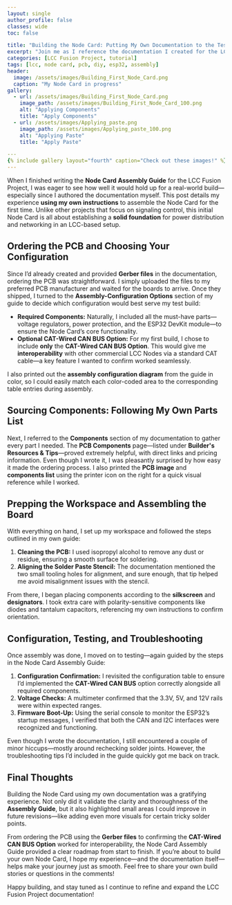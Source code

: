 ```yaml
---
layout: single
author_profile: false
classes: wide
toc: false

title: "Building the Node Card: Putting My Own Documentation to the Test"
excerpt: "Join me as I reference the documentation I created for the LCC Fusion Project to build the Node Card for the very first time—from ordering the PCB to selecting the perfect configuration."
categories: [LCC Fusion Project, tutorial]
tags: [lcc, node card, pcb, diy, esp32, assembly]
header:
  image: /assets/images/Building_First_Node_Card.png
  caption: "My Node Card in progress"
gallery:
  - url: /assets/images/Building_First_Node_Card.png
    image_path: /assets/images/Building_First_Node_Card_100.png
    alt: "Applying Components"
    title: "Apply Components"
  - url: /assets/images/Applying_paste.png
    image_path: /assets/images/Applying_paste_100.png
    alt: "Applying Paste"
    title: "Apply Paste"

​---
{% include gallery layout="fourth" caption="Check out these images!" %}
---
```


When I finished writing the **Node Card Assembly Guide** for the LCC Fusion Project, I was eager to see how well it would hold up for a real-world build—especially since I authored the documentation myself. This post details my experience **using my own instructions** to assemble the Node Card for the first time. Unlike other projects that focus on signaling control, this initial Node Card is all about establishing a **solid foundation** for power distribution and networking in an LCC-based setup.

## Ordering the PCB and Choosing Your Configuration

Since I’d already created and provided **Gerber files** in the documentation, ordering the PCB was straightforward. I simply uploaded the files to my preferred PCB manufacturer and waited for the boards to arrive. Once they shipped, I turned to the **Assembly-Configuration Options** section of my guide to decide which configuration would best serve my test build:

- **Required Components:** Naturally, I included all the must-have parts—voltage regulators, power protection, and the ESP32 DevKit module—to ensure the Node Card’s core functionality.
- **Optional CAT-Wired CAN BUS Option:** For my first build, I chose to include **only** the **CAT-Wired CAN BUS Option**. This would give me **interoperability** with other commercial LCC Nodes via a standard CAT cable—a key feature I wanted to confirm worked seamlessly.

I also printed out the **assembly configuration diagram** from the guide in color, so I could easily match each color-coded area to the corresponding table entries during assembly.

## Sourcing Components: Following My Own Parts List

Next, I referred to the **Components** section of my documentation to gather every part I needed. The **PCB Components** page—listed under **Builder's Resources & Tips**—proved extremely helpful, with direct links and pricing information. Even though I wrote it, I was pleasantly surprised by how easy it made the ordering process. I also printed the **PCB image** and **components list** using the printer icon on the right for a quick visual reference while I worked.

## Prepping the Workspace and Assembling the Board

With everything on hand, I set up my workspace and followed the steps outlined in my own guide:

1. **Cleaning the PCB:** I used isopropyl alcohol to remove any dust or residue, ensuring a smooth surface for soldering.
2. **Aligning the Solder Paste Stencil:** The documentation mentioned the two small tooling holes for alignment, and sure enough, that tip helped me avoid misalignment issues with the stencil.

From there, I began placing components according to the **silkscreen** and **designators**. I took extra care with polarity-sensitive components like diodes and tantalum capacitors, referencing my own instructions to confirm orientation.

## Configuration, Testing, and Troubleshooting

Once assembly was done, I moved on to testing—again guided by the steps in the Node Card Assembly Guide:

1. **Configuration Confirmation:** I revisited the configuration table to ensure I’d implemented the **CAT-Wired CAN BUS** option correctly alongside all required components.
2. **Voltage Checks:** A multimeter confirmed that the 3.3V, 5V, and 12V rails were within expected ranges.  
3. **Firmware Boot-Up:** Using the serial console to monitor the ESP32’s startup messages, I verified that both the CAN and I2C interfaces were recognized and functioning.

Even though I wrote the documentation, I still encountered a couple of minor hiccups—mostly around rechecking solder joints. However, the troubleshooting tips I’d included in the guide quickly got me back on track.

## Final Thoughts

Building the Node Card using my own documentation was a gratifying experience. Not only did it validate the clarity and thoroughness of the **Assembly Guide**, but it also highlighted small areas I could improve in future revisions—like adding even more visuals for certain tricky solder points.

From ordering the PCB using the **Gerber files** to confirming the **CAT-Wired CAN BUS Option** worked for interoperability, the Node Card Assembly Guide provided a clear roadmap from start to finish. If you’re about to build your own Node Card, I hope my experience—and the documentation itself—helps make your journey just as smooth. Feel free to share your own build stories or questions in the comments!

Happy building, and stay tuned as I continue to refine and expand the LCC Fusion Project documentation!
